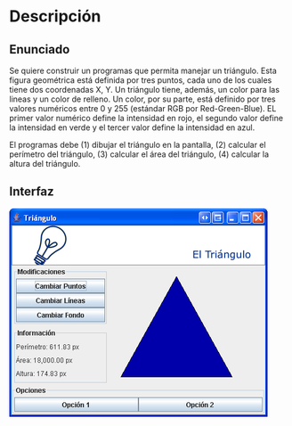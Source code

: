 # Descripción

## Enunciado

Se quiere construir un programas que permita manejar un triángulo.
Esta figura geométrica está definida por tres puntos, cada uno de los cuales tiene
dos coordenadas X, Y.
Un triángulo tiene, además, un color para las lineas y un color de relleno.
Un color, por su parte, está definido por tres valores numéricos entre 0 y 255
(estándar RGB por Red-Green-Blue).
EL primer valor numérico define la intensidad en rojo, el segundo valor define
la intensidad en verde y el tercer valor define la intensidad en azul.

El programas debe (1) dibujar el triángulo en la pantalla, (2) calcular el
perímetro del triángulo, (3) calcular el área del triángulo, (4) calcular la altura
del triángulo.


## Interfaz

![Interfaz](docs/specs/InterfazGUI.png)